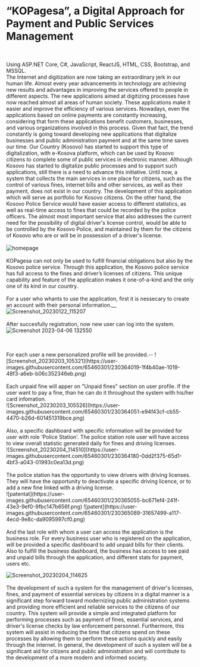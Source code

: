 # “KOPagesa”, a Digital Approach for Payment and Public Services Management
<br />

Using ASP.NET Core, C#, JavaScript, ReactJS, HTML, CSS,  Bootstrap, and MSSQL.
<br />
The Internet and digitization are now taking an extraordinary jerk in our human life. Almost every year advancements in technology are achieving new results and advantages in improving the services offered to people in different aspects. The new applications aimed at digitizing processes have now reached almost all areas of human society. These applications make it easier and improve the efficiency of various services. Nowadays, even the applications based on online payments are constantly increasing, considering that form these applications benefit customers, businesses, and various organizations involved in this process. Given that fact, the trend constantly is going toward developing new applications that digitalize businesses and public administration payment and at the same time saves our time. Our Country (Kosovo) has started to support this type of digitalization, with e-Kosova platform, which can be used by Kosovo citizens to complete some of public services in electronic manner. Although Kosovo has started to digitalize public processes and to support such applications, still there is a need to advance this initiative. Until now, a system that collects the main services in one place for citizens, such as the control of various fines, internet bills and other services, as well as their payment, does not exist in our country. The development of this application which will serve as portfolio for Kosovo citizens. On the other hand, the Kosovo Police Service would have easier access to different statistics, as well as real-time access to fines that could be recorded by the police officers. The almost most important service that also addresses the current need for the possibility of digital driver's license control, would be able to be controlled by the Kosovo Police, and maintained by them for the citizens of Kosovo who are or will be in possession of a driver's license. 
<br />
<br />
![homepage](https://user-images.githubusercontent.com/65460301/230363568-50afd098-cbc8-4f35-9b86-5cf6bd392fa3.png)
<br />
<br />
KOPagesa can not only be used to fulfill financial obligations but also by the Kosovo police service. Through this application, the Kosovo police service has full access to the fines and driver’s licenses of citizens. This unique capability and feature of the application makes it one-of-a-kind and the only one of its kind in our country.
<br />
<br />
For a user who whants to use the application, first it is nessecary to create an account with their personal information.__
![Screenshot_20230122_115207](https://user-images.githubusercontent.com/65460301/230363912-385e69dc-3cce-4b0a-85a8-0d103dd0def0.png)
<br />
<br />
After succesfully registration, now new user can log into the system.
<br />
![Screenshot 2023-04-06 132550](https://user-images.githubusercontent.com/65460301/230363660-a6fc5c44-8daa-44fe-958e-51fce871e3b8.png)

<br />
<br />
For each user a new personalized profile will be provided.--
![Screenshot_20230203_105321](https://user-images.githubusercontent.com/65460301/230364019-1f4b40ae-1019-48f3-a6eb-b06c352346eb.png)
<br />
<br />
Each unpaid fine will apper on "Unpaid fines" section on user profile. If the user want to pay a fine, than he can do it throughout the system with his/her card infomation.
<br />
![Screenshot_20230203_105526](https://user-images.githubusercontent.com/65460301/230364051-e94f43cf-cb55-4470-b26d-601451319bce.png)
<br />
<br />
Also, a specific dashboard with specific information will be provided for user with role 'Police Station'. The police station role user will have access to view overall statistic generated daily for fines and driving licenses. 
<br />
![Screenshot_20230204_114510](https://user-images.githubusercontent.com/65460301/230364180-0dd2f375-65d1-4bf3-a043-01993c0ea13d.png)
<br />
<br />
The police station has the opportunity to view drivers with driving licenses. They will have the opportunity to deactivate a specific driving licence, or to add a new fine linked with a driving license. 
<br />
![patentat](https://user-images.githubusercontent.com/65460301/230365055-bc671ef4-241f-43e3-9ef0-9fbc147b656f.png)
![patent](https://user-images.githubusercontent.com/65460301/230365089-31657499-a117-4ecd-9e8c-da9095997cf0.png)

<br />
<br />
And the last role with whom a user can access the application is the business role. For every business user who is registered on the application, will be provided a specific dashboard to add unpaid bills for their clients. Also to fulfill the business dashboard, the business has access to see paid and unpaid bills through the application, and different stats for payment, users etc.

<br />

![Screenshot_20230204_114625](https://user-images.githubusercontent.com/65460301/230364239-490a1482-3902-4f25-a36b-4ef2309c551a.png)
<br />
<br />
The development of such a system for the management of driver's licenses, fines, and payment of essential services by citizens in a digital manner is a significant step forward toward modernizing public administration systems and providing more efficient and reliable services to the citizens of our country. This system will provide a simple and integrated platform for performing processes such as payment of fines, essential services, and driver's license checks by law enforcement personnel. Furthermore, this system will assist in reducing the time that citizens spend on these processes by allowing them to perform these actions quickly and easily through the internet. In general, the development of such a system will be a significant aid for citizens and public administration and will contribute to the development of a more modern and informed society.
